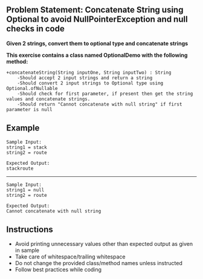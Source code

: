 ## Problem Statement: Concatenate String using Optional to avoid NullPointerException and null checks in code  ##

**Given 2 strings, convert them to optional type and concatenate strings**

**This exercise contains a class named OptionalDemo with the following method:**

    +concatenateString(String inputOne, String inputTwo) : String 
        -Should accept 2 input strings and return a string
        -Should convert 2 input strings to Optional type using Optional.ofNullable
        -Should check for first parameter, if present then get the string values and concatenate strings.
        -Should return "Cannot concatenate with null string" if first parameter is null

## Example
    Sample Input:
    string1 = stack
    string2 = route
    
    Expected Output:
    stackroute   
--------------------------------------------------------
    Sample Input:
    string1 = null
    string2 = route
    
    Expected Output:
    Cannot concatenate with null string

    
## Instructions
- Avoid printing unnecessary values other than expected output as given in sample
- Take care of whitespace/trailing whitespace
- Do not change the provided class/method names unless instructed
- Follow best practices while coding